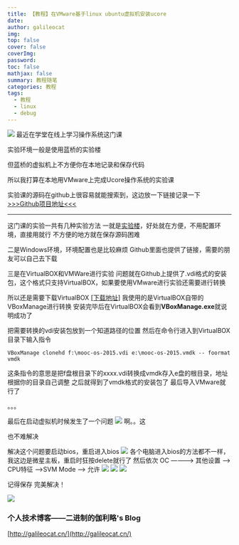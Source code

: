```yaml
---
title: 【教程】在VMware基于linux ubuntu虚拟机安装ucore
date: 
author: galileocat
img: 
top: false
cover: false
coverImg: 
password: 
toc: false
mathjax: false
summary: 教程随笔
categories: 教程
tags:
  - 教程
  - linux
  - debug
---
```

![](https://cdn.jsdelivr.net/gh/QiYi92/ImageHost/img/202108072048759.jpeg)
最近在学堂在线上学习操作系统这门课

实验环境一般是使用蓝桥的实验楼

但蓝桥的虚拟机上不方便你在本地记录和保存代码

所以我打算在本地用VMware上完成Ucore操作系统的实验课

实验课的源码在github上很容易就能搜索到，这边放一下链接记录一下
[>>>Github项目地址<<<](https://github.com/kiukotsu/ucore)

---

这门课的实验一共有几种实验方法
一就是[实验楼](https://www.lanqiao.cn/courses/221/learning/)，好处就在方便，不用配置环境，直接用就行
不方便的地方就在保存源码困难

二是Windows环境，环境配置也是比较麻烦
Github里面也提供了链接，需要的朋友可以自己去下载

三是在VirtualBOX和VMWare进行实验
问题就在Github上提供了.vdi格式的安装包，这个格式只支持VirtualBOX，如果要使用VMware进行实验还需要进行转换

所以还是需要下载VirtualBOX   [[下载地址]](https://www.virtualbox.org/)
我使用的是VirtualBOX自带的VBoxManage进行转换
安装完毕后在VirtualBOX会看到**VBoxManage.exe**就说明成功了

把需要转换的vdi安装包放到一个知道路径的位置
然后在命令行进入到VirtualBOX目录下输入指令
```
VBoxManage clonehd f:\mooc-os-2015.vdi e:\mooc-os-2015.vmdk -- foormat vmdk
```
这条指令的意思是把f盘根目录下的xxxx.vdi转换成vmdk存入e盘的根目录，地址根据你的目录自己调整
之后就得到了vmdk格式的安装包了
最后导入VMware就行了

。。。

最后在启动虚拟机时候发生了一个问题
![](https://cdn.jsdelivr.net/gh/QiYi92/ImageHost/img/202108072052264.png)
啊。。这

也不难解决

解决这个问题要启动bios，重启进入bios
![](https://cdn.jsdelivr.net/gh/QiYi92/ImageHost/img/202108072056914.jpeg)
各个电脑进入bios的方法都不一样，我这边是微星主板，重启时狂按delete就行了
然后依次 OC ————> 其他设置 ——> CPU特征 ——>SVM Mode ——> 允许
![](https://cdn.jsdelivr.net/gh/QiYi92/ImageHost/img/202108072059838.jpeg)
![](https://cdn.jsdelivr.net/gh/QiYi92/ImageHost/img/202108072059118.jpeg)
![](https://cdn.jsdelivr.net/gh/QiYi92/ImageHost/img/202108072100917.jpeg)

记得保存
完美解决！

![](https://cdn.jsdelivr.net/gh/QiYi92/ImageHost/img/202108072100059.jpeg)


### 个人技术博客——二进制的伽利略's Blog
[http://galileocat.cn/](http://galileocat.cn/)